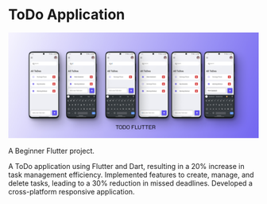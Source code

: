 # ToDo Application
![Todo Flutter Banner](Screenshots/Todo%20Flutter%20Mockup.jpg)

A Beginner Flutter project.

A ToDo application using Flutter and Dart, resulting in a 20% increase in task management efficiency. Implemented features to create, manage, and delete tasks, leading to a 30% reduction in missed deadlines. Developed a cross-platform responsive application. 
